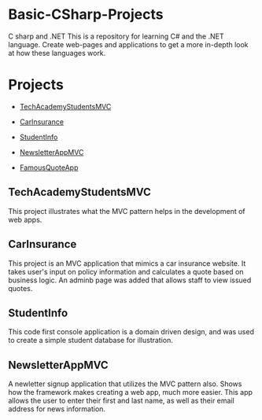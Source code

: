 # Basic-CSharp-Projects
C sharp and .NET
This is a repository for learning C# and the .NET language. Create web-pages and applications to get a more in-depth look at how these languages work.
# Projects

- [TechAcademyStudentsMVC](https://github.com/DaltonJ-954/Basic-CSharp-Projects/tree/main/TechAcademyStudentsMVC)
* [CarInsurance](https://github.com/DaltonJ-954/Basic-CSharp-Projects/tree/main/CarInsurance/CarInsurance)
+ [StudentInfo](https://github.com/DaltonJ-954/Basic-CSharp-Projects/tree/main/StudentInfo)
- [NewsletterAppMVC](https://github.com/DaltonJ-954/Basic-CSharp-Projects/tree/main/NewsletterAppMVC)
* [FamousQuoteApp](https://github.com/DaltonJ-954/Basic-CSharp-Projects/tree/main/FamousQuoteApp)

## TechAcademyStudentsMVC
This project illustrates what the MVC pattern helps in the development of web apps.

## CarInsurance
This project is an MVC application that mimics a car insurance website. It takes user's input on policy information and calculates a quote based on business logic. An adminb page was added that allows staff to view issued quotes.

## StudentInfo
 This code first console application is a domain driven design, and was used to create a simple student database for illustration.
 
 ## NewsletterAppMVC
 A newletter signup application that utilizes the MVC pattern also. Shows how the framework makes creating a web app, much more easier. This app allows the user to enter their first and last name, as well as their email address for news information.
